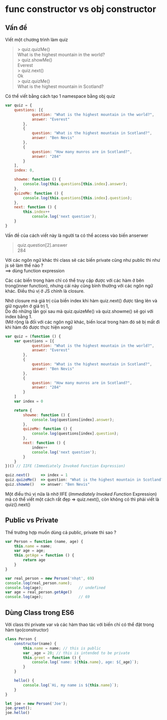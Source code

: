 # func constructor vs obj constructor

## Vấn đề

Viết một chương trình làm quiz

> &gt; quiz.quizMe\(\)  
> What is the highest mountain in the world?  
> &gt; quiz.showMe\(\)  
> Everest  
> &gt; quiz.next\(\)  
> Ok  
> &gt; quiz.quizMe\(\)  
> What is the highest mountain in Scotland?

Có thể viết bằng cách tạo 1 namespace  bằng obj quiz   


```javascript
var quiz = {
    questions: [{
            question: "What is the highest mountain in the world?",
            answer: "Everest"
        },
        {
            question: "What is the highest mountain in Scotland?",
            answer: "Ben Nevis"
        },
        {
            question: "How many munros are in Scotland?",
            answer: "284"
        }
    ],
    index: 0,

    showme: function () {
        console.log(this.questions[this.index].answer);
    },
    quizeMe: function () {
        console.log(this.questions[this.index].question);
    },
    next: function () {
        this.index++
            console.log('next question');
    }
}
```

Vấn đề  của cách viết này là người ta có thể access vào biến anserwer

> quiz.question\[2\].answer  
> 284

Với các ngôn ngữ khác thì class sẽ các biến private cũng như public thì  như js sẽ làm thế nào ?  
==&gt; dùng function expression

Các các biến trong hàm chỉ có thể truy cập được với các hàm ở bên trong\(inner function\), nhưng cái này cũng bình thường với các ngôn ngữ khác. Điều thú vị ở JS chính là closure.

Nhờ closure mà giá trị của biến index khi hàm quiz.next\(\) được tăng lên và  giữ nguyên ở giá trị 1,  
Do đó những lần gọi sau mà quiz.quizeMe\(\) và quiz.showme\(\) sẽ gọi với index bằng 1.  
\(Mở rộng là đối với các ngôn ngữ khác, biến local trong hàm đó sẽ bị mất đi khi  hàm đó được thực hiện xong\)

```javascript
var quiz = (function () {
    var questions = [{
            question: "What is the highest mountain in the world?",
            answer: "Everest"
        },
        {
            question: "What is the highest mountain in Scotland?",
            answer: "Ben Nevis"
        },
        {
            question: "How many munros are in Scotland?",
            answer: "284"
        }
    ]
    var index = 0

    return {
        showme: function () {
            console.log(questions[index].answer);
        },
        quizeMe: function () {
            console.log(questions[index].question);
        },
        next: function () {
            index++
            console.log('next question');
        }
    }
})() // IIFE (Immediately Invoked Function Expression) 

quiz.next()     => index = 1
quiz.quizeMe()  => question: "What is the highest mountain in Scotland?",
quiz.showme()   => answer: "Ben Nevis"
```



Một điều thú vị nữa là nhờ IIFE \(_Immediately Invoked Function_ Expression\)  mà có thể viết một cách rất đẹp =&gt; quiz.next\(\), còn không có thì phải viết là  quiz\(\).next\(\)  


## Public vs Private

Thế trường hợp muốn dùng cả public, private thì sao ?

```javascript
var Person = function (name, age) {
    this.name = name;
    var age = age;
    this.getAge = function () {
        return age
    }
}

var real_person = new Person('nhạt', 69)
console.log(real_person.name);
console.log(age);                // undefined
var age = real_person.getAge() 
console.log(age);                // 69
```



## Dùng Class trong ES6

Với class thì private var và các hàm thao tác với biến chỉ có thể đặt trong hàm tạo\(constructor\) 

```javascript
class Person {
    constructor(name) {
        this.name = name; // this is public
        var _age = 20; // this is intended to be private
        this.greet = function () {
            console.log(`name: ${this.name}, age: ${_age}`);
        }
    }

    hello() {
        console.log(`Hi, my name is ${this.name}`);
    }
}

let joe = new Person('Joe');
joe.greet();
joe.hello()
```

